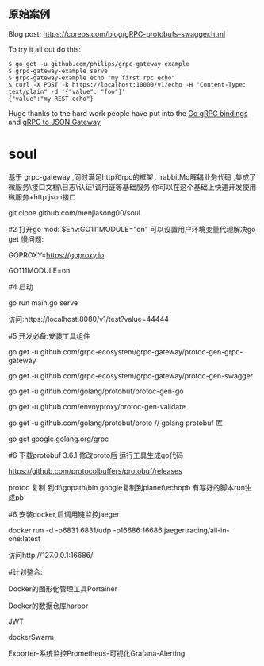 
## 原始案例

Blog post: https://coreos.com/blog/gRPC-protobufs-swagger.html

To try it all out do this:

```
$ go get -u github.com/philips/grpc-gateway-example
$ grpc-gateway-example serve
$ grpc-gateway-example echo "my first rpc echo"
$ curl -X POST -k https://localhost:10000/v1/echo -H "Content-Type: text/plain" -d '{"value": "foo"}'
{"value":"my REST echo"}
```


Huge thanks to the hard work people have put into the [Go gRPC bindings][gogrpc] and [gRPC to JSON Gateway][grpcgateway]

[gogrpc]: https://github.com/grpc/grpc-go
[grpcgateway]: https://github.com/grpc-ecosystem/grpc-gateway

# soul

基于 grpc-gateway ,同时满足http和rpc的框架，rabbitMq解耦业务代码 ,集成了 微服务\接口文档\日志\认证\调用链等基础服务.你可以在这个基础上快速开发使用微服务+http json接口

git clone github.com/menjiasong00/soul

#2 打开go mod: $Env:GO111MODULE="on" 可以设置用户环境变量代理解决go get 慢问题:

GOPROXY=https://goproxy.io

GO111MODULE=on

#4 启动

go run main.go serve 

访问:https://localhost:8080/v1/test?value=44444 

#5 开发必备:安装工具组件

go get -u github.com/grpc-ecosystem/grpc-gateway/protoc-gen-grpc-gateway

go get -u github.com/grpc-ecosystem/grpc-gateway/protoc-gen-swagger

go get -u github.com/golang/protobuf/protoc-gen-go

go get -u github.com/envoyproxy/protoc-gen-validate

go get -u github.com/golang/protobuf/proto // golang protobuf 库

go get google.golang.org/grpc

#6 下载protobuf 3.6.1 修改proto后 运行工具生成go代码

https://github.com/protocolbuffers/protobuf/releases

protoc 复制 到d:\gopath\bin google复制到planet\echopb 有写好的脚本run生成pb

#6 安装docker,启调用链监控jaeger

docker run -d -p6831:6831/udp -p16686:16686 jaegertracing/all-in-one:latest

访问http://127.0.0.1:16686/

#计划整合:

Docker的图形化管理工具Portainer

Docker的数据仓库harbor

JWT

dockerSwarm

Exporter-系统监控Prometheus-可视化Grafana-Alerting